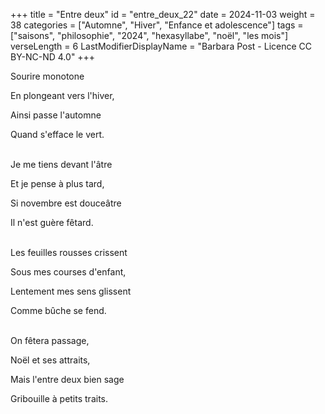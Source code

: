 +++
title = "Entre deux"
id = "entre_deux_22"
date = 2024-11-03
weight = 38
categories = ["Automne", "Hiver", "Enfance et adolescence"]
tags = ["saisons", "philosophie", "2024", "hexasyllabe", "noël", "les mois"]
verseLength = 6
LastModifierDisplayName = "Barbara Post - Licence CC BY-NC-ND 4.0"
+++

Sourire monotone

En plongeant vers l'hiver,

Ainsi passe l'automne

Quand s'efface le vert.

 \
Je me tiens devant l'âtre

Et je pense à plus tard,

Si novembre est douceâtre

Il n'est guère fêtard.

 \
Les feuilles rousses crissent

Sous mes courses d'enfant,

Lentement mes sens glissent

Comme bûche se fend.

 \
On fêtera passage,

Noël et ses attraits,

Mais l'entre deux bien sage

Gribouille à petits traits.
